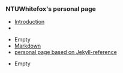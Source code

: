 ### NTUWhitefox's personal page ###

- [Introduction](https://www.facebook.com/profile.php?id=61550214077630)
- 
<!-- .slide -->

- Empty
- [Markdown](https://wu-kan.cn/2020/01/18/Markdown%E5%86%99%E4%BD%9C%E5%BF%83%E5%BE%97/)
- [personal page based on Jekyll-reference](https://wu-kan.cn/2019/01/18/%E5%9F%BA%E4%BA%8EJekyll%E6%90%AD%E5%BB%BA%E4%B8%AA%E4%BA%BA%E5%8D%9A%E5%AE%A2/)

<!-- .slide vertical=true -->
- Empty
